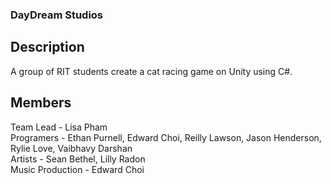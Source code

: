 ### DayDream Studios

## Description
A group of RIT students create a cat racing game on Unity using C#.

## Members
Team Lead - Lisa Pham </br>
Programers - Ethan Purnell, Edward Choi, Reilly Lawson, Jason Henderson, Rylie Love, Vaibhavy Darshan</br>
Artists - Sean Bethel, Lilly Radon</br>
Music Production - Edward Choi</br>
